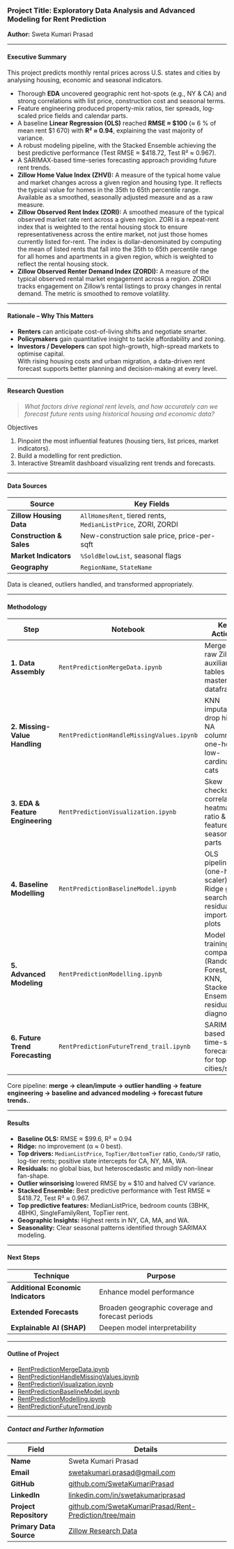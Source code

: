 ### Project Title: Exploratory Data Analysis and Advanced Modeling for Rent Prediction  
**Author:** Sweta Kumari Prasad  

---

#### Executive Summary  
This project predicts monthly rental prices across U.S. states and cities by analysing housing, economic and seasonal indicators.  
* Thorough **EDA** uncovered geographic rent hot-spots (e.g., NY & CA) and strong correlations with list price, construction cost and seasonal terms.  
* Feature engineering produced property-mix ratios, tier spreads, log‐scaled price fields and calendar parts.  
* A baseline **Linear Regression (OLS)** reached **RMSE ≈ \$100** (≈ 6 % of mean rent \$1 670) with **R² ≈ 0.94**, explaining the vast majority of variance.  
* A robust modeling pipeline, with the Stacked Ensemble achieving the best predictive performance (Test RMSE ≈ $418.72, Test R² ≈ 0.967).
* A SARIMAX-based time-series forecasting approach providing future rent trends.
* **Zillow Home Value Index (ZHVI):** A measure of the typical home value and market changes across a given region and housing type. It reflects the typical value for homes in the 35th to 65th percentile range. Available as a smoothed, seasonally adjusted measure and as a raw measure.
* **Zillow Observed Rent Index (ZORI):** A smoothed measure of the typical observed market rate rent across a given region. ZORI is a repeat-rent index that is weighted to the rental housing stock to ensure representativeness across the entire market, not just those homes currently listed for-rent. The index is dollar-denominated by computing the mean of listed rents that fall into the 35th to 65th percentile range for all homes and apartments in a given region, which is weighted to reflect the rental housing stock.
* **Zillow Observed Renter Demand Index (ZORDI):** A measure of the typical observed rental market engagement across a region. ZORDI tracks engagement on Zillow’s rental listings to proxy changes in rental demand. The metric is smoothed to remove volatility.



---

#### Rationale – Why This Matters  
* **Renters** can anticipate cost-of-living shifts and negotiate smarter.  
* **Policymakers** gain quantitative insight to tackle affordability and zoning.  
* **Investors / Developers** can spot high-growth, high-spread markets to optimise capital.  
With rising housing costs and urban migration, a data-driven rent forecast supports better planning and decision-making at every level.

---

#### Research Question  
> *What factors drive regional rent levels, and how accurately can we forecast future rents using historical housing and economic data?*  

Objectives  
1. Pinpoint the most influential features (housing tiers, list prices, market indicators).  
2. Build a modelling for rent prediction.  
3. Interactive Streamlit dashboard visualizing rent trends and forecasts.

---

#### Data Sources  

| Source | Key Fields |
|--------|-----------|
| **Zillow Housing Data** | `AllHomesRent`, tiered rents, `MedianListPrice`, ZORI, ZORDI |
| **Construction & Sales** | New-construction sale price, price-per-sqft |
| **Market Indicators** | `%SoldBelowList`, seasonal flags |
| **Geography** | `RegionName`, `StateName` |

Data is cleaned, outliers handled, and transformed appropriately.

---

#### Methodology  

| Step | Notebook | Key Actions |
|------|----------|-------------|
| **1. Data Assembly** | `RentPredictionMergeData.ipynb` | Merge all raw Zillow & auxiliary tables → master dataframe |
| **2. Missing-Value Handling** | `RentPredictionHandleMissingValues.ipynb` | KNN imputation, drop high-NA columns, one-hot low-cardinality cats |
| **3. EDA & Feature Engineering** | `RentPredictionVisualization.ipynb` | Skew checks, correlation heatmap, ratio & log features, seasonality parts |
| **4. Baseline Modelling** | `RentPredictionBaselineModel.ipynb` | OLS pipeline (one-hot + scaler), Ridge grid search, residual & importance plots |
| **5. Advanced Modeling** | `RentPredictionModelling.ipynb` | Model training and comparison (Random Forest, KNN, Stacked Ensemble), residual diagnostics |
| **6. Future Trend Forecasting** | `RentPredictionFutureTrend_trail.ipynb` | SARIMAX-based time-series forecasts for top cities/states |

Core pipeline: **merge → clean/impute → outlier handling → feature engineering → baseline and advanced modeling → forecast future trends.**.

---

#### Results  

* **Baseline OLS:** RMSE ≈ \$99.6, R² ≈ 0.94  
* **Ridge:** no improvement (α ≈ 0 best).  
* **Top drivers:** `MedianListPrice`, `TopTier/BottomTier` ratio, `Condo/SF` ratio, log-tier rents; positive state intercepts for CA, NY, MA, WA.  
* **Residuals:** no global bias, but heteroscedastic and mildly non-linear fan-shape.  
* **Outlier winsorising** lowered RMSE by ≈ \$10 and halved CV variance.
* **Stacked Ensemble:** Best predictive performance with Test RMSE ≈ $418.72, Test R² ≈ 0.967.
* **Top predictive features:** MedianListPrice, bedroom counts (3BHK, 4BHK), SingleFamilyRent, TopTier rent.
* **Geographic Insights:** Highest rents in NY, CA, MA, and WA.
* **Seasonality:** Clear seasonal patterns identified through SARIMAX modeling.

---

#### Next Steps  

| Technique | Purpose |
|-----------|---------|
| **Additional Economic Indicators** | Enhance model performance |
| **Extended Forecasts** | Broaden geographic coverage and forecast periods |
| **Explainable AI (SHAP)** | Deepen model interpretability |

---

#### Outline of Project  

- [RentPredictionMergeData.ipynb](RentPredictionMergeData.ipynb)
- [RentPredictionHandleMissingValues.ipynb](link_to_notebook2)
- [RentPredictionVisualization.ipynb](link_to_notebook3)  
- [RentPredictionBaselineModel.ipynb](link_to_notebook4)
- [RentPredictionModelling.ipynb](link_to_notebook5)
- [RentPredictionFutureTrend.ipynb](link_to_notebook6)

---
##### Contact and Further Information  

| Field | Details |
|-------|---------|
| **Name** | Sweta Kumari Prasad |
| **Email** | <swetakumari.prasad@gmail.com> |
| **GitHub** | [github.com/SwetaKumariPrasad](https://github.com/SwetaKumariPrasad) |
| **LinkedIn** | [linkedin.com/in/swetakumariprasad](https://www.linkedin.com/in/swetakumariprasad/) |
| **Project Repository** | [github.com/SwetaKumariPrasad/Rent-Prediction/tree/main](https://github.com/SwetaKumariPrasad/Rent-Prediction/tree/main) |
| **Primary Data Source** | [Zillow Research Data](https://www.zillow.com/research/data/) |

